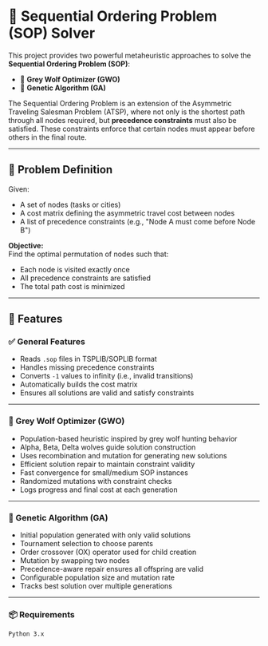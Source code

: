 # 🧠 Sequential Ordering Problem (SOP) Solver

This project provides two powerful metaheuristic approaches to solve the **Sequential Ordering Problem (SOP)**:

- 🐺 **Grey Wolf Optimizer (GWO)**
- 🧬 **Genetic Algorithm (GA)**

The Sequential Ordering Problem is an extension of the Asymmetric Traveling Salesman Problem (ATSP), where not only is the shortest path through all nodes required, but **precedence constraints** must also be satisfied. These constraints enforce that certain nodes must appear before others in the final route.

---

## 📌 Problem Definition

Given:

- A set of nodes (tasks or cities)
- A cost matrix defining the asymmetric travel cost between nodes
- A list of precedence constraints (e.g., "Node A must come before Node B")

**Objective:**  
Find the optimal permutation of nodes such that:

- Each node is visited exactly once
- All precedence constraints are satisfied
- The total path cost is minimized

---

## 🚀 Features

### ✅ General Features

- Reads `.sop` files in TSPLIB/SOPLIB format
- Handles missing precedence constraints
- Converts `-1` values to infinity (i.e., invalid transitions)
- Automatically builds the cost matrix
- Ensures all solutions are valid and satisfy constraints

---

### 🐺 Grey Wolf Optimizer (GWO)

- Population-based heuristic inspired by grey wolf hunting behavior
- Alpha, Beta, Delta wolves guide solution construction
- Uses recombination and mutation for generating new solutions
- Efficient solution repair to maintain constraint validity
- Fast convergence for small/medium SOP instances
- Randomized mutations with constraint checks
- Logs progress and final cost at each generation

---

### 🧬 Genetic Algorithm (GA)

- Initial population generated with only valid solutions
- Tournament selection to choose parents
- Order crossover (OX) operator used for child creation
- Mutation by swapping two nodes
- Precedence-aware repair ensures all offspring are valid
- Configurable population size and mutation rate
- Tracks best solution over multiple generations

---

### 📦 Requirements

```bash
Python 3.x
